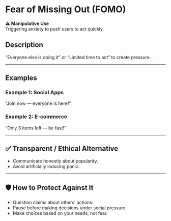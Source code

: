 # Fear of Missing Out (FOMO)

⚠️ **Manipulative Use**  
Triggering anxiety to push users to act quickly.

## Description

“Everyone else is doing it” or “Limited time to act” to create pressure.

---

## Examples

### Example 1: Social Apps

“Join now — everyone is here!”

### Example 2: E-commerce

“Only 3 items left — be fast!”

---

## ✅ Transparent / Ethical Alternative

- Communicate honestly about popularity.
- Avoid artificially inducing panic.

---

## 🛡️ How to Protect Against It

- Question claims about others’ actions.
- Pause before making decisions under social pressure.
- Make choices based on your needs, not fear.
